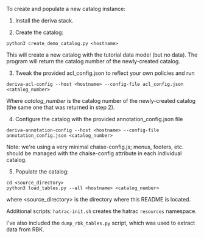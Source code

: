 To create and populate a new catalog instance:

1. Install the deriva stack.

2. Create the catalog:
```
python3 create_demo_catalog.py <hostname>
 ```
 This will create a new catalog with the tutorial data model (but no data). The program will return the catalog number of the newly-created catalog.
 
3. Tweak the provided acl_config.json to reflect your own policies and run
```
deriva-acl-config --host <hostname> --config-file acl_config.json <catalog_number>
```
Where _catalog_number_ is the catalog number of the newly-created catalog (the same one that was returned in step 2).

4. Configure the catalog with the provided annotation_config.json file
```
deriva-annotation-config --host <hostname> --config-file annotation_config.json <catalog_number>
```
Note: we're using a very minimal chaise-config.js; menus, footers, etc. should be managed with the chaise-config attribute in each individual catalog.

5. Populate the catalog:
```
cd <source_directory>
python3 load_tables.py --all <hostname> <catalog_number>
```
where <source_directory> is the directory where this README is located.

Additional scripts: `hatrac-init.sh` creates the hatrac `resources` namespace.

I've also included the `dump_rbk_tables.py` script, which was used to extract data from RBK.



